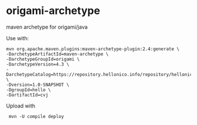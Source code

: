 # origami-archetype
maven archetype for origami/java

Use with:

```
mvn org.apache.maven.plugins:maven-archetype-plugin:2.4:generate \
-DarchetypeArtifactId=maven-archetype \
-DarchetypeGroupId=origami \
-DarchetypeVersion=4.3 \
-DarchetypeCatalog=https://repository.hellonico.info/repository/hellonico/ \
-Dversion=1.0-SNAPSHOT \
-DgroupId=hello \
-DartifactId=cvj
```

Upload with

```
 mvn -U compile deploy 
```